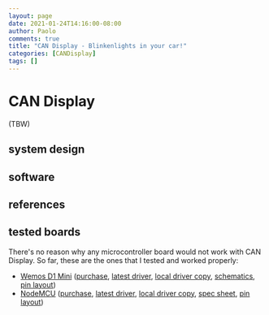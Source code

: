 ```yaml
---
layout: page
date: 2021-01-24T14:16:00-08:00
author: Paolo
comments: true
title: "CAN Display - Blinkenlights in your car!"
categories: [CANDisplay]
tags: []
---
```

# CAN Display

(TBW)

## system design

## software

## references

## tested boards

There's no reason why any microcontroller board would not work with CAN Display. So far, these are the ones that I tested and worked properly:

* [Wemos D1 Mini](https://www.wemos.cc/en/latest/d1/d1_mini.html#) ([purchase](https://www.amazon.com/KeeYees-ESP8266-ESP-12F-Development-Compatible/dp/B08ZY7Q7TW), [latest driver](https://www.wemos.cc/en/latest/ch340_driver.html), [local driver copy](assets/CH341SER_WIN_3.5.ZIP), [schematics](assets/sch_d1_mini_v4.0.0.pdf), [pin layout](assets/d1_mini_v4.0.0_5_16x9.png))
* [NodeMCU](https://www.nodemcu.com/index_en.html) ([purchase](https://www.amazon.com/AITRIP-NodeMcu-Internet-Development-Micropython/dp/B08B4P9LB7), [latest driver](https://www.silabs.com/developers/usb-to-uart-bridge-vcp-drivers), [local driver copy](assets/CP210x_Universal_Windows_Driver.zip), [spec sheet](assets/ESP8266-NodeMCU-Datasheet.pdf), [pin layout](assets/NodeMCU_schematics.jpg))